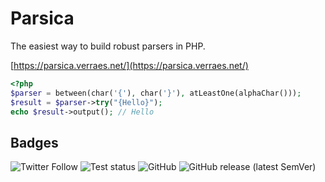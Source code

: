 # Parsica
 
The easiest way to build robust parsers in PHP.

[https://parsica.verraes.net/](https://parsica.verraes.net/)


```php
<?php
$parser = between(char('{'), char('}'), atLeastOne(alphaChar()));
$result = $parser->try("{Hello}");
echo $result->output(); // Hello
```

## Badges

![Twitter Follow](https://img.shields.io/twitter/follow/parsica_php?style=social)
![Test status](https://img.shields.io/github/workflow/status/mathiasverraes/parsica/Test?label=tests)
![GitHub](https://img.shields.io/github/license/mathiasverraes/parsica)
![GitHub release (latest SemVer)](https://img.shields.io/github/v/release/mathiasverraes/parsica)


